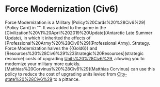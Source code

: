 # Force Modernization (Civ6)

Force Modernization is a Military [Policy%20Cards%20%28Civ6%29](Policy Card) in "". It was added to the game in the [Civilization%20VI%20April%202019%20Update](Antarctic Late Summer Update), in which it inherited the effects of [Professional%20Army%20%28Civ6%29](Professional Army).
Strategy.
Force Modernization halves the {{Gold6}} and [Resources%20%28Civ6%29%23Strategic%20Resources](strategic resource) costs of upgrading [Units%20%28Civ6%29](units), allowing you to modernize your military more quickly. [Matthias%20Corvinus%20%28Civ6%29](Matthias Corvinus) can use this policy to reduce the cost of upgrading units levied from [City-state%20%28Civ6%29](city-states) to a pittance.